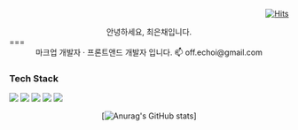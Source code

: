<div style="text-align:right">

[![Hits](https://hits.seeyoufarm.com/api/count/incr/badge.svg?url=https%3A%2F%2Fgithub.com%2Foff-echoi&count_bg=%2379C83D&title_bg=%23555555&icon=&icon_color=%23E7E7E7&title=hits&edge_flat=false)](https://hits.seeyoufarm.com)

</div>

<center >안녕하세요, 최은채입니다.</center>
===
<center>
  마크업 개발자 · 프론트앤드 개발자 입니다.     
  📫 off.echoi@gmail.com 
</center>


### Tech Stack
<img src="https://img.shields.io/badge/-javascript-green"/>
<img src="https://img.shields.io/badge/-typescript-brightgreen"/>
<img src="https://img.shields.io/badge/-react-yellowgreen"/>          
<img src="https://img.shields.io/badge/-HTML-orange"/>
<img src="https://img.shields.io/badge/-CSS-blue"/>

<center>

[![Anurag's GitHub stats](https://github-readme-stats.vercel.app/api?username=off-echoi&show_icons=true&theme=react)]

</center>
<!-- 
- 🌱 Typescript, react 를 공부중입니다.
- 🔭 I’m currently working on 
- ⚡ Fun fact: ...
- 💬 Ask me about 
- 🤔 현재 구직중입니다.
- 포트폴리오는 ### 과 ###입니다.
-->
